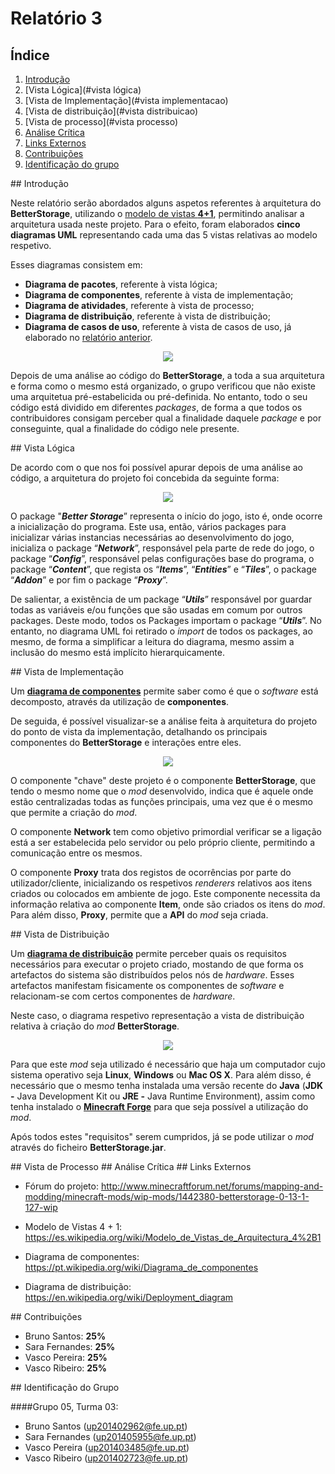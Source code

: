 # Relatório 3


## Índice


  1. [Introdução](#introduction)
  2. [Vista Lógica](#vista lógica)
  3. [Vista de Implementação](#vista implementacao)
  4. [Vista de distribuição](#vista distribuicao)
  5. [Vista de processo](#vista processo)
  6. [Análise Crítica](#analise)
  7. [Links Externos](#links)
  8. [Contribuições](#contribuicoes)
  9. [Identificação do grupo](#id)

<a name = "introduction" >
## Introdução


  Neste relatório serão abordados alguns aspetos referentes à arquitetura do **BetterStorage**, utilizando o [modelo de vistas **4+1**](https://es.wikipedia.org/wiki/Modelo_de_Vistas_de_Arquitectura_4%2B1), permitindo analisar a arquitetura usada neste projeto.
  Para o efeito, foram elaborados **cinco diagramas UML** representando cada uma das 5 vistas relativas ao modelo respetivo.

  Esses diagramas consistem em:
   - **Diagrama de pacotes**, referente à vista lógica;
   - **Diagrama de componentes**, referente à vista de implementação;
   - **Diagrama de atividades**, referente à vista de processo;
   - **Diagrama de distribuição**, referente à vista de distribuição;
   - **Diagrama de casos de uso**, referente à vista de casos de uso, já elaborado no [relatório anterior](https://github.com/VascoUP/BetterStorage/blob/master/ESOF-docs/Relat%C3%B3rio-2.md).


<p align="center">
  <img src="https://github.com/VascoUP/BetterStorage/blob/master/ESOF-docs/resources/4+1.gif">
</p>


  Depois de uma análise ao código do **BetterStorage**, a toda a sua arquitetura e forma como o mesmo está organizado, o grupo verificou que não existe uma arquitetua pré-estabelicida ou pré-definida. No entanto, todo o seu código está dividido em diferentes *packages*, de forma a que todos os contribuidores consigam perceber qual a finalidade daquele *package* e por conseguinte, qual a finalidade do código nele presente.

<a name = "vista lógica" >
## Vista Lógica


   De acordo com o que nos foi possível apurar depois de uma análise ao código, a arquitetura do projeto foi concebida da seguinte forma:


<p align="center">
  <img src="https://github.com/VascoUP/BetterStorage/blob/master/ESOF-docs/resources/Package%20Diagram.png">
</p>


  O package "***Better Storage***” representa o início do jogo, isto é, onde ocorre a inicialização do programa. Este usa, então, vários packages para inicializar várias instancias necessárias ao desenvolvimento do jogo, inicializa o package “***Network***”, responsável pela parte de rede do jogo, o package “***Config***”, responsável pelas configurações base do programa, o package “***Content***”, que regista os “***Items***”, “***Entities***” e “***Tiles***”, o package “***Addon***” e por fim o package “***Proxy***”.

  De salientar, a existência de um package “***Utils***” responsável por guardar todas as variáveis e/ou funções que são usadas em comum por outros packages. Deste modo, todos os Packages importam o package “***Utils***”. No entanto, no diagrama UML foi retirado o *import* de todos os packages, ao mesmo, de forma a simplificar a leitura do diagrama, mesmo assim a inclusão do mesmo está implícito hierarquicamente.

<a name = "vista implementacao" >
## Vista de Implementação

  Um [**diagrama de componentes**](https://pt.wikipedia.org/wiki/Diagrama_de_componentes) permite saber como é que o *software* está decomposto, através da utilização de **componentes**.

  De seguida, é possível visualizar-se a análise feita à arquitetura do projeto do ponto de vista da implementação, detalhando os principais componentes do **BetterStorage** e interações entre eles.


<p align="center">
  <img src="https://github.com/VascoUP/BetterStorage/blob/master/ESOF-docs/resources/Component_Model.png">
</p>


  O componente "chave" deste projeto é o componente **BetterStorage**, que tendo o mesmo nome que o *mod* desenvolvido, indica que é aquele onde estão centralizadas todas as funções principais, uma vez que é o mesmo que permite a criação do *mod*.

  O componente **Network** tem como objetivo primordial verificar se a ligação está a ser estabelecida pelo servidor ou pelo próprio cliente, permitindo a comunicação entre os mesmos.

  O componente **Proxy** trata dos registos de ocorrências por parte do utilizador/cliente, inicializando os respetivos *renderers* relativos aos itens criados ou colocados em ambiente de jogo. Este componente necessita da informação relativa ao componente **Item**, onde são criados os itens do *mod*. Para além disso, **Proxy**, permite que a **API** do *mod* seja criada.

<a name = "vista distribuicao" >
## Vista de Distribuição

  Um [**diagrama de distribuição**](https://en.wikipedia.org/wiki/Deployment_diagram) permite perceber quais os requisitos necessários para executar o projeto criado, mostando de que forma os artefactos do sistema são distribuídos pelos nós de *hardware*. Esses artefactos manifestam fisicamente os componentes de *software* e relacionam-se com certos componentes de *hardware*.

   Neste caso, o diagrama respetivo representação a vista de distribuição relativa à criação do *mod* **BetterStorage**.


<p align="center">
  <img src="https://github.com/VascoUP/BetterStorage/blob/master/ESOF-docs/resources/Deployment_Model.png">
</p>


  Para que este *mod* seja utilizado é necessário que haja um computador cujo sistema operativo seja **Linux**, **Windows** ou **Mac OS X**. Para além disso, é necessário que o mesmo tenha instalada uma versão recente do **Java** (**JDK -** Java Development Kit ou **JRE -** Java Runtime Environment), assim como tenha instalado o [**Minecraft Forge**](https://files.minecraftforge.net/) para que seja possível a utilização do *mod*.

  Após todos estes "requisitos" serem cumpridos, já se pode utilizar o *mod* através do ficheiro **BetterStorage.jar**.

<a name = "vista processo" >
## Vista de Processo

<a name = "analise" >
## Análise Crítica

<a name = "links" >
## Links Externos

   - Fórum do projeto: http://www.minecraftforum.net/forums/mapping-and-modding/minecraft-mods/wip-mods/1442380-betterstorage-0-13-1-127-wip
    
   - Modelo de Vistas 4 + 1: https://es.wikipedia.org/wiki/Modelo_de_Vistas_de_Arquitectura_4%2B1
   
   - Diagrama de componentes: https://pt.wikipedia.org/wiki/Diagrama_de_componentes

   - Diagrama de distribuição: https://en.wikipedia.org/wiki/Deployment_diagram
   

<a name = "contribuicoes" >
## Contribuições

  - Bruno Santos: **25%**
  - Sara Fernandes: **25%**
  - Vasco Pereira: **25%**
  - Vasco Ribeiro: **25%**

<a name = "id" >
## Identificação do Grupo

####Grupo 05, Turma 03:

   - Bruno Santos (up201402962@fe.up.pt)
   - Sara Fernandes (up201405955@fe.up.pt)
   - Vasco Pereira (up201403485@fe.up.pt)
   - Vasco Ribeiro (up201402723@fe.up.pt)
